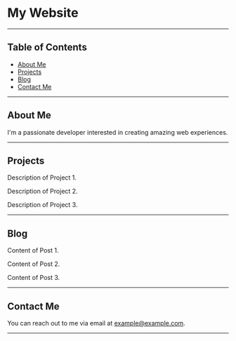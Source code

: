 # My Website

---

## Table of Contents

- [About Me](#about-me)
- [Projects](#projects)
- [Blog](#blog)
- [Contact Me](#contact-me)

---

## About Me

I'm a passionate developer interested in creating amazing web experiences.

---

## Projects

Description of Project 1.

Description of Project 2.

Description of Project 3.

---

## Blog

Content of Post 1.

Content of Post 2.

Content of Post 3.

---

## Contact Me

You can reach out to me via email at [example@example.com](mailto:example@example.com).

---

